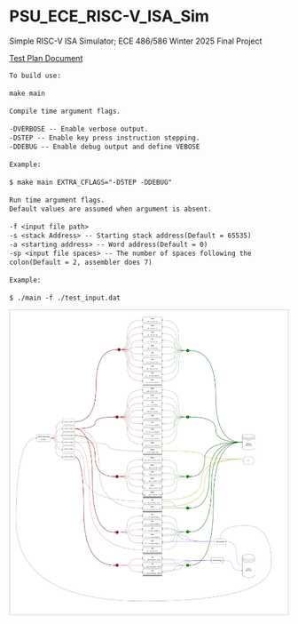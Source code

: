 # PSU_ECE_RISC-V_ISA_Sim</br>
Simple RISC-V ISA Simulator; ECE 486/586 Winter 2025 Final Project</br>

[Test Plan Document](https://docs.google.com/document/d/1qdggXcx8wm82OrkbPRNxwOngLviSx2OqcZfvKck5cYE/edit?usp=sharing) </br>
```
To build use:

make main

Compile time argument flags.

-DVERBOSE -- Enable verbose output.
-DSTEP -- Enable key press instruction stepping.
-DDEBUG -- Enable debug output and define VEBOSE

Example:

$ make main EXTRA_CFLAGS="-DSTEP -DDEBUG"

Run time argument flags.
Default values are assumed when argument is absent.

-f <input file path> 
-s <stack Address> -- Starting stack address(Default = 65535)
-a <starting address> -- Word address(Default = 0)
-sp <input file spaces> -- The number of spaces following the colon(Default = 2, assembler does 7)

Example:

$ ./main -f ./test_input.dat
```

![Alt text](docs/main_map.png)
